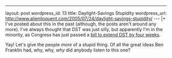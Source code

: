 --- 
layout: post
wordpress_id: 13
title: Daylight-Savings Stupidity
wordpress_url: http://www.alieniloquent.com/2005/07/24/daylight-savings-stupidity/
--- |+
I've posted about this in the past (although, the posts aren't around any
more). I've always thought that DST was just silly, but apparently I'm in the
minority, as Congress has just passed a [bill to extend DST by four weeks][1].

Yay! Let's give the people _more_ of a stupid thing. Of all the great ideas
Ben Franklin had, why, why, _why_ did anybody listen to this one?

   [1]:
http://www.cnn.com/2005/POLITICS/07/22/congress.daylighttime.ap/index.html


